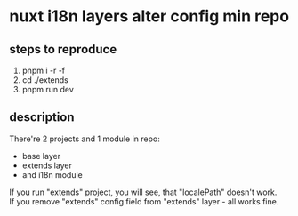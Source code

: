 # nuxt i18n layers alter config min repo

## steps to reproduce
1. pnpm i -r -f
2. cd ./extends
3. pnpm run dev

## description
There're 2 projects and 1 module in repo:   
- base layer
- extends layer
- and i18n module

If you run "extends" project, you will see, that "localePath" doesn't work.   
If you remove "extends" config field from "extends" layer - all works fine.
